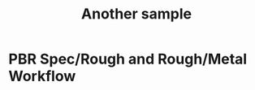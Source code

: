 ﻿---
layout: post
title: Another sample
tags: [jekyll, syntax]
categories:
- blog
---
# PBR Spec/Rough and Rough/Metal Workflow

